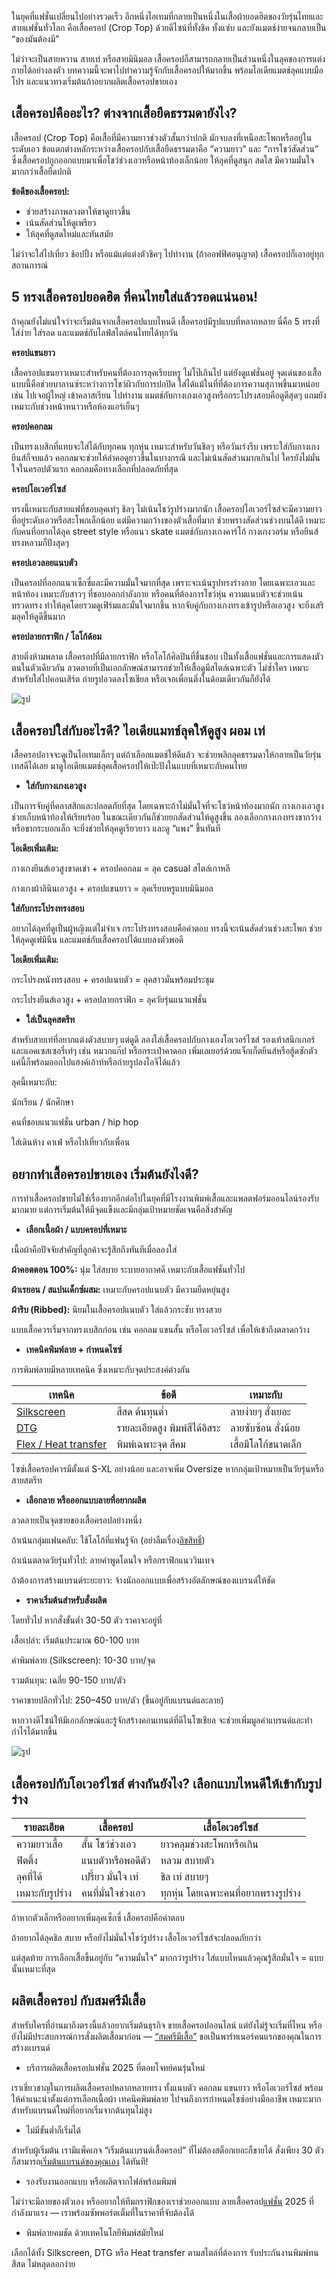 ในยุคที่แฟชั่นเปลี่ยนไปอย่างรวดเร็ว อีกหนึ่งไอเทมที่กลายเป็นหนึ่งในเสื้อผ้ายอดฮิตของวัยรุ่นไทยและสายแฟชั่นทั่วโลก คือเสื้อครอป (Crop Top) ด้วยดีไซน์ที่ทั้งชิค ทั้งแซ่บ และยังแมตช์ง่ายจนกลายเป็น “ของมันต้องมี”

ไม่ว่าจะเป็นสายหวาน สายเท่ หรือสายมินิมอล เสื้อครอปก็สามารถกลายเป็นส่วนหนึ่งในลุคของการแต่งกายได้อย่างลงตัว บทความนี้จะพาไปทำความรู้จักกับเสื้อครอปให้มากขึ้น พร้อมไอเดียแมตช์ลุคแบบมือโปร และแนวทางเริ่มต้นถ้าอยากผลิตเสื้อครอปขายเอง

## เสื้อครอปคืออะไร? ต่างจากเสื้อยืดธรรมดายังไง?

เสื้อครอป (Crop Top) คือเสื้อที่มีความยาวช่วงตัวสั้นกว่าปกติ มักจบลงที่เหนือสะโพกหรืออยู่ในระดับเอว ข้อแตกต่างหลักระหว่างเสื้อครอปกับเสื้อยืดธรรมดาคือ “ความยาว” และ “การโชว์สัดส่วน” ซึ่งเสื้อครอปถูกออกแบบมาเพื่อโชว์ช่วงเอวหรือหน้าท้องเล็กน้อย ให้ลุคที่ดูสนุก สดใส มีความมั่นใจมากกว่าเสื้อยืดปกติ

**ข้อดีของเสื้อครอป:**

- ช่วยสร้างภาพลวงตาให้ขาดูยาวขึ้น
- เน้นสัดส่วนให้ดูเพรียว
- ให้ลุคที่ดูสดใหม่และทันสมัย

ไม่ว่าจะใส่ไปเที่ยว ช้อปปิ้ง หรือแม้แต่แต่งตัวชิคๆ ไปทำงาน (ถ้าออฟฟิศอนุญาต) เสื้อครอปก็เอาอยู่ทุกสถานการณ์

## 5 ทรงเสื้อครอปยอดฮิต ที่คนไทยใส่แล้วรอดแน่นอน!

ถ้าคุณยังไม่แน่ใจว่าจะเริ่มต้นจากเสื้อครอปแบบไหนดี เสื้อครอปมีรูปแบบที่หลากหลาย นี่คือ 5 ทรงที่ใส่ง่าย ใส่รอด และแมตช์กับไลฟ์สไตล์คนไทยได้ทุกวัน

**ครอปแขนยาว**

เสื้อครอปแขนยาวเหมาะสำหรับคนที่ต้องการลุคเรียบหรู ไม่โป๊เกินไป แต่ยังดูแฟชั่นอยู่ จุดเด่นของเสื้อแบบนี้คือช่วยบาลานซ์ระหว่างการโชว์ผิวกับการปกปิด ใส่ได้แม้ในที่ที่ต้องการความสุภาพขึ้นมาหน่อย เช่น ไปเจอผู้ใหญ่ เข้าคลาสเรียน ไปทำงาน แมตช์กับกางเกงเอวสูงหรือกระโปรงสอบคือดูดีสุดๆ แถมยังเหมาะกับช่วงหน้าหนาวหรือห้องแอร์เย็นๆ

**ครอปคอกลม**

เป็นทรงเบสิกที่แทบจะใส่ได้กับทุกคน ทุกหุ่น เหมาะสำหรับวันชิลๆ หรือวันเร่งรีบ เพราะใส่กับกางเกงยีนส์ก็จบแล้ว คอกลมจะช่วยให้ลำคอดูยาวขึ้นในบางกรณี และไม่เน้นสัดส่วนมากเกินไป ใครยังไม่มั่นใจในครอปตัวแรก คอกลมคือทางเลือกที่ปลอดภัยที่สุด

**ครอปโอเวอร์ไซส์**

ทรงนี้เหมาะกับสายแฟที่ชอบลุคเท่ๆ ชิลๆ ไม่เน้นโชว์รูปร่างมากนัก เสื้อครอปโอเวอร์ไซส์จะมีความยาวที่อยู่ระดับเอวหรือสะโพกเล็กน้อย แต่มีความกว้างของตัวเสื้อที่มาก ช่วยพรางสัดส่วนช่วงบนได้ดี เหมาะกับคนที่อยากได้ลุค street style หรือแนว skate แมตช์กับกางเกงคาร์โก้ กางเกงวอร์ม หรือยีนส์ทรงหลวมก็ปังสุดๆ

**ครอปเอวลอยแนบตัว**

เป็นครอปที่ออกแนวเซ็กซี่และมีความมั่นใจมากที่สุด เพราะจะเน้นรูปทรงร่างกาย โดยเฉพาะเอวและหน้าท้อง เหมาะกับสาวๆ ที่ชอบออกกำลังกาย หรือคนที่ต้องการโชว์หุ่น ความแนบตัวจะช่วยเน้นทรวดทรง ทำให้ลุคโดยรวมดูเฟิร์มและมั่นใจมากขึ้น หากจับคู่กับกางเกงทรงเข้ารูปหรือเอวสูง จะยิ่งเสริมลุคให้ดูดีขึ้นมาก

**ครอปลายกราฟิก / โลโก้ด้อม**

สายติ่งห้ามพลาด เสื้อครอปที่มีลายกราฟิก หรือโลโก้ศิลปินที่ชื่นชอบ เป็นทั้งเสื้อแฟชั่นและการแสดงตัวตนในตัวเดียวกัน ลวดลายที่เป็นเอกลักษณ์สามารถช่วยให้เสื้อดูมีสไตล์เฉพาะตัว ไม่ซ้ำใคร เหมาะสำหรับใส่ไปคอนเสิร์ต ถ่ายรูปอวดลงโซเชียล หรือเจอเพื่อนติ่งในด้อมเดียวกันก็ยังได้

![รูป](/blog/what-is-a-crop-top-who-is-it-suitable-for-1.jpg)

## เสื้อครอปใส่กับอะไรดี? ไอเดียแมทช์ลุคให้ดูสูง ผอม เท่

เสื้อครอปอาจจะดูเป็นไอเทมเล็กๆ แต่ถ้าเลือกแมตช์ให้ดีแล้ว จะช่วยพลิกลุคธรรมดาให้กลายเป็นวัยรุ่นเทสดีได้เลย มาดูไอเดียแมตช์ลุคเสื้อครอปให้เป๊ะปังในแบบที่เหมาะกับคนไทย

- **ใส่กับกางเกงเอวสูง**

เป็นการจับคู่ที่คลาสสิกและปลอดภัยที่สุด โดยเฉพาะถ้าไม่มั่นใจที่จะโชว์หน้าท้องมากนัก กางเกงเอวสูงช่วยเก็บหน้าท้องให้เรียบร้อย ในขณะเดียวกันก็ช่วยยกสัดส่วนให้ดูสูงขึ้น ลองเลือกกางเกงทรงขากว้างหรือขากระบอกเล็ก จะยิ่งช่วยให้ลุคดูเรียวยาว และดู “แพง” ขึ้นทันที

**ไอเดียเพิ่มเติม:**

กางเกงยีนส์เอวสูงขาดเข่า + ครอปคอกลม = ลุค casual สไตล์เกาหลี

กางเกงผ้าลินินเอวสูง + ครอปแขนยาว = ลุคเรียบหรูแบบมินิมอล

**ใส่กับกระโปรงทรงสอบ**

อยากได้ลุคที่ดูเป็นผู้หญิงแต่ไม่จำเจ กระโปรงทรงสอบคือคำตอบ ทรงนี้จะเน้นสัดส่วนช่วงสะโพก ช่วยให้ลุคดูเฟมินีน และแมตช์กับเสื้อครอปได้แบบลงตัวพอดี

**ไอเดียเพิ่มเติม:**

กระโปรงหนังทรงสอบ + ครอปแนบตัว = ลุคสาวมั่นพร้อมประชุม

กระโปรงยีนส์เอวสูง + ครอปลายกราฟิก = ลุควัยรุ่นแนวแฟชั่น

- **ใส่เป็นลุคสตรีท**

สำหรับสายเท่ที่อยากแต่งตัวสบายๆ แต่ดูดี ลองใส่เสื้อครอปกับกางเกงโอเวอร์ไซส์ รองเท้าสนีกเกอร์ และแอคเซสเซอรี่เท่ๆ เช่น หมวกแก๊ป หรือกระเป๋าคาดอก เพิ่มเลเยอร์ด้วยแจ็กเก็ตยีนส์หรือฮู้ดซักตัว แค่นี้ก็พร้อมออกไปแฮงค์เอ้าท์หรือถ่ายรูปลงไอจีได้แล้ว

ลุคนี้เหมาะกับ:

นักเรียน / นักศึกษา

คนที่ชอบแนวแฟชั่น urban / hip hop

ใส่เดินห้าง คาเฟ่ หรือไปเที่ยวกับเพื่อน

## อยากทำเสื้อครอปขายเอง เริ่มต้นยังไงดี?

การทำเสื้อครอปขายไม่ใช่เรื่องยากอีกต่อไปในยุคที่มีโรงงานพิมพ์เสื้อและแพลตฟอร์มออนไลน์รองรับมากมาย แต่การเริ่มต้นให้มีจุดแข็งและมีกลุ่มเป้าหมายชัดเจนคือสิ่งสำคัญ

- **เลือกเนื้อผ้า / แบบครอปที่เหมาะ**

เนื้อผ้าคือปัจจัยสำคัญที่ลูกค้าจะรู้สึกถึงทันทีเมื่อลองใส่

**ผ้าคอตตอน 100%:** นุ่ม ใส่สบาย ระบายอากาศดี เหมาะกับเสื้อแฟชั่นทั่วไป

**ผ้าเรยอน / สแปนเด็กซ์ผสม:** เหมาะกับครอปแนบตัว มีความยืดหยุ่นสูง

**ผ้าริบ (Ribbed):** นิยมในเสื้อครอปแนบตัว ใส่แล้วกระชับ ทรงสวย

แบบเสื้อควรเริ่มจากทรงเบสิกก่อน เช่น คอกลม แขนสั้น หรือโอเวอร์ไซส์ เพื่อให้เข้าถึงตลาดกว้าง

- **เทคนิคพิมพ์ลาย + กำหนดไซซ์**

การพิมพ์ลายมีหลายเทคนิค ซึ่งเหมาะกับจุดประสงค์ต่างกัน

| เทคนิค                                            | ข้อดี                         | เหมาะกับ             |
| ------------------------------------------------- | ----------------------------- | -------------------- |
| [Silkscreen](/blog/what-is-silks-creen)           | สีสด ต้นทุนต่ำ                | ลายง่ายๆ สั่งเยอะ    |
| [DTG](/blog/what-is-dtg-screen)                   | รายละเอียดสูง พิมพ์สีได้อิสระ | ลายซับซ้อน สั่งน้อย  |
| [Flex / Heat transfer](/blog/what-is-flex-screen) | พิมพ์เฉพาะจุด สีคม            | เสื้อมีโลโก้ขนาดเล็ก |

ไซซ์เสื้อครอปควรมีตั้งแต่ S-XL อย่างน้อย และอาจเพิ่ม Oversize หากกลุ่มเป้าหมายเป็นวัยรุ่นหรือสายสตรีท

- **เลือกลาย หรือออกแบบลายที่อยากผลิต**

ลวดลายเป็นจุดขายของเสื้อครอปอย่างหนึ่ง

ถ้าเน้นกลุ่มแฟนคลับ: ใช้โลโก้ที่แฟนรู้จัก (อย่าลืมเรื่อง[ลิขสิทธิ์](https://www.ipthailand.go.th/th/copyright.html))

ถ้าเน้นตลาดวัยรุ่นทั่วไป: ลายคำพูดโดนใจ หรือกราฟิกแนววินเทจ

ถ้าต้องการสร้างแบรนด์ระยะยาว: จ้างนักออกแบบเพื่อสร้างอัตลักษณ์ของแบรนด์ให้ชัด

- **ราคาเริ่มต้นสำหรับสั่งผลิต**

โดยทั่วไป หากสั่งขั้นต่ำ 30-50 ตัว ราคาจะอยู่ที่

เสื้อเปล่า: เริ่มต้นประมาณ 60-100 บาท

ค่าพิมพ์ลาย (Silkscreen): 10-30 บาท/จุด

รวมต้นทุน: เฉลี่ย 90-150 บาท/ตัว

ราคาขายปลีกทั่วไป: 250–450 บาท/ตัว (ขึ้นอยู่กับแบรนด์และลาย)

หากวางดีไซน์ให้มีเอกลักษณ์และรู้จักสร้างคอนเทนต์ที่ดีในโซเชียล จะช่วยเพิ่มมูลค่าแบรนด์และทำกำไรได้มากขึ้น

![รูป](/blog/what-is-a-crop-top-who-is-it-suitable-for-2.jpg)

## เสื้อครอปกับโอเวอร์ไซส์ ต่างกันยังไง? เลือกแบบไหนดีให้เข้ากับรูปร่าง

| รายละเอียด      | เสื้อครอป          | เสื้อโอเวอร์ไซส์                     |
| --------------- | ------------------ | ------------------------------------ |
| ความยาวเสื้อ    | สั้น โชว์ช่วงเอว   | ยาวคลุมช่วงสะโพกหรือเกิน             |
| ฟิตติ้ง         | แนบตัวหรือพอดีตัว  | หลวม สบายตัว                         |
| ลุคที่ได้       | เปรี้ยว มั่นใจ เท่ | ชิล เท่ สบายๆ                        |
| เหมาะกับรูปร่าง | คนที่มั่นใจช่วงเอว | ทุกหุ่น โดยเฉพาะคนที่อยากพรางรูปร่าง |

ถ้าหากตัวเล็กหรืออยากเพิ่มลุคเซ็กซี่ เสื้อครอปคือคำตอบ

ถ้าอยากได้ลุคชิล สบาย หรือยังไม่มั่นใจโชว์รูปร่าง เสื้อโอเวอร์ไซส์จะปลอดภัยกว่า

แต่สุดท้าย การเลือกเสื้อขึ้นอยู่กับ “ความมั่นใจ” มากกว่ารูปร่าง ใส่แบบไหนแล้วคุณรู้สึกมั่นใจ = แบบนั้นเหมาะที่สุด

## ผลิตเสื้อครอป กับสมศรีมีเสื้อ

สำหรับใครที่อ่านมาถึงตรงนี้แล้วอยากเริ่มต้นธุรกิจ ขายเสื้อครอปออนไลน์ แต่ยังไม่รู้จะเริ่มที่ไหน หรือยังไม่มีประสบการณ์การสั่งผลิตเสื้อมาก่อน — [“สมศรีมีเสื้อ”](/) ขอเป็นพาร์ทเนอร์คนแรกของคุณในการสร้างแบรนด์

- บริการผลิตเสื้อครอปแฟชั่น 2025 ที่ตอบโจทย์คนรุ่นใหม่

เราเชี่ยวชาญในการผลิตเสื้อครอปหลากหลายทรง ทั้งแนบตัว คอกลม แขนยาว หรือโอเวอร์ไซส์ พร้อมให้คำแนะนำตั้งแต่การเลือกเนื้อผ้า เทคนิคพิมพ์ลาย ไปจนถึงการกำหนดไซซ์อย่างมืออาชีพ เหมาะมากสำหรับแบรนด์ใหม่ที่อยากเริ่มจากต้นทุนไม่สูง

- ไม่มีขั้นต่ำก็เริ่มได้

สำหรับผู้เริ่มต้น เรามีแพ็คเกจ “เริ่มต้นแบรนด์เสื้อครอป” ที่ไม่ต้องสต็อกเยอะก็ขายได้ สั่งเพียง 30 ตัวก็สามารถ[เริ่มต้นแบรนด์ของคุณเอง](/blog/how-to-start-your-own-tshirt-business) ได้ทันที!  

- รองรับงานออกแบบ หรือผลิตจากไฟล์พร้อมพิมพ์

ไม่ว่าจะมีลายของตัวเอง หรืออยากให้ทีมกราฟิกของเราช่วยออกแบบ ลายเสื้อครอป[แฟชั่น](https://th.wikipedia.org/wiki/%E0%B9%81%E0%B8%9F%E0%B8%8A%E0%B8%B1%E0%B9%88%E0%B8%99) 2025 ที่กำลังมาแรง — เราพร้อมซัพพอร์ตเต็มที่ในราคาที่จับต้องได้

- พิมพ์ลายคมชัด ด้วยเทคโนโลยีพิมพ์สมัยใหม่

เลือกได้ทั้ง Silkscreen, DTG หรือ Heat transfer ตามสไตล์ที่ต้องการ รับประกันงานพิมพ์ทน สีสด ไม่หลุดลอกง่าย
